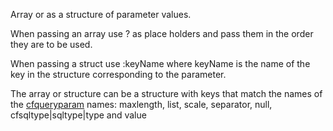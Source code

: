 Array or as a structure of parameter values.

When passing an array use ? as place holders and pass them in the order they are to be used.

When passing a struct use :keyName where keyName is the name of the key in the structure corresponding to the parameter.

The array or structure can be a structure with keys that match the names of the [cfqueryparam](https://docs.lucee.org/reference/tags/queryparam.html) names: maxlength, list, scale, separator, null, cfsqltype|sqltype|type and value
